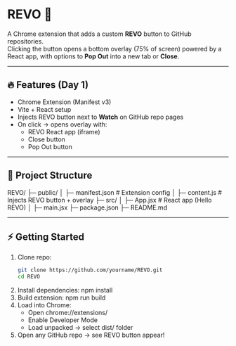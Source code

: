 # REVO 🚀

A Chrome extension that adds a custom **REVO** button to GitHub repositories.  
Clicking the button opens a bottom overlay (75% of screen) powered by a React app, with options to **Pop Out** into a new tab or **Close**.

---

## 🔥 Features (Day 1)
- Chrome Extension (Manifest v3)
- Vite + React setup
- Injects REVO button next to **Watch** on GitHub repo pages
- On click → opens overlay with:
  - REVO React app (iframe)
  - Close button
  - Pop Out button

---

## 📂 Project Structure
REVO/
├─ public/
│ ├─ manifest.json # Extension config
│ ├─ content.js # Injects REVO button + overlay
├─ src/
│ ├─ App.jsx # React app (Hello REVO)
│ ├─ main.jsx
├─ package.json
├─ README.md

---

## ⚡️ Getting Started

1. Clone repo:
   ```bash
   git clone https://github.com/yourname/REVO.git
   cd REVO
2. Install dependencies:
    npm install
3. Build extension:
    npm run build
4. Load into Chrome:
    - Open chrome://extensions/
    - Enable Developer Mode
    - Load unpacked → select dist/ folder
5. Open any GitHub repo → see REVO button appear!